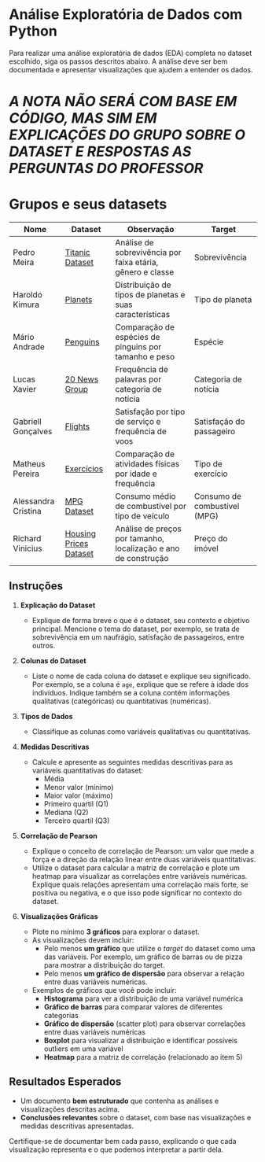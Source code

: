 # Análise Exploratória de Dados com Python

Para realizar uma análise exploratória de dados (EDA) completa no dataset escolhido, siga os passos descritos abaixo. A análise deve ser bem documentada e apresentar visualizações que ajudem a entender os dados. 

# ***A NOTA NÃO SERÁ COM BASE EM CÓDIGO, MAS SIM EM EXPLICAÇÕES DO GRUPO SOBRE O DATASET E RESPOSTAS AS PERGUNTAS DO PROFESSOR***

# Grupos e seus datasets
| Nome               | Dataset                                         | Observação                          | Target                     |
|--------------------|-------------------------------------------------|-------------------------------------|----------------------------|
| Pedro Meira        | [Titanic Dataset](https://www.kaggle.com/c/titanic/data) | Análise de sobrevivência por faixa etária, gênero e classe | Sobrevivência              |
| Haroldo Kimura     | [Planets](https://www.openml.org/d/462)         | Distribuição de tipos de planetas e suas características    | Tipo de planeta            |
| Mário Andrade      | [Penguins](https://allisonhorst.github.io/palmerpenguins/) | Comparação de espécies de pinguins por tamanho e peso     | Espécie                    |
| Lucas Xavier       | [20 News Group](https://scikit-learn.org/0.19/datasets/twenty_newsgroups.html) | Frequência de palavras por categoria de notícia | Categoria de notícia       |
| Gabriell Gonçalves | [Flights](https://www.kaggle.com/datasets/giovamata/airline-passenger-satisfaction) | Satisfação por tipo de serviço e frequência de voos       | Satisfação do passageiro   |
| Matheus Pereira    | [Exercícios](https://www.geeksforgeeks.org/seaborn-datasets-for-data-science/#7-exercise-dataset) | Comparação de atividades físicas por idade e frequência    | Tipo de exercício          |
| Alessandra Cristina       | [MPG Dataset](https://archive.ics.uci.edu/ml/datasets/auto+mpg) | Consumo médio de combustível por tipo de veículo          | Consumo de combustível (MPG) |
| Richard Vinicius   | [Housing Prices Dataset](https://www.kaggle.com/c/house-prices-advanced-regression-techniques/data) | Análise de preços por tamanho, localização e ano de construção | Preço do imóvel            |

## Instruções

1. **Explicação do Dataset**
   - Explique de forma breve o que é o dataset, seu contexto e objetivo principal. Mencione o tema do dataset, por exemplo, se trata de sobrevivência em um naufrágio, satisfação de passageiros, entre outros.

2. **Colunas do Dataset**
   - Liste o nome de cada coluna do dataset e explique seu significado. Por exemplo, se a coluna é `age`, explique que se refere à idade dos indivíduos. Indique também se a coluna contém informações qualitativas (categóricas) ou quantitativas (numéricas).

3. **Tipos de Dados**
   - Classifique as colunas como variáveis qualitativas ou quantitativas. 

4. **Medidas Descritivas**
   - Calcule e apresente as seguintes medidas descritivas para as variáveis quantitativas do dataset:
     - Média
     - Menor valor (mínimo)
     - Maior valor (máximo)
     - Primeiro quartil (Q1)
     - Mediana (Q2)
     - Terceiro quartil (Q3)

5. **Correlação de Pearson**
   - Explique o conceito de correlação de Pearson: um valor que mede a força e a direção da relação linear entre duas variáveis quantitativas.
   - Utilize o dataset para calcular a matriz de correlação e plote um heatmap para visualizar as correlações entre variáveis numéricas. Explique quais relações apresentam uma correlação mais forte, se positiva ou negativa, e o que isso pode significar no contexto do dataset.

6. **Visualizações Gráficas**
   - Plote no mínimo **3 gráficos** para explorar o dataset.
   - As visualizações devem incluir:
     - Pelo menos **um gráfico** que utilize o *target* do dataset como uma das variáveis. Por exemplo, um gráfico de barras ou de pizza para mostrar a distribuição do target.
     - Pelo menos **um gráfico de dispersão** para observar a relação entre duas variáveis numéricas.
   - Exemplos de gráficos que você pode incluir:
     - **Histograma** para ver a distribuição de uma variável numérica
     - **Gráfico de barras** para comparar valores de diferentes categorias
     - **Gráfico de dispersão** (scatter plot) para observar correlações entre duas variáveis numéricas
     - **Boxplot** para visualizar a distribuição e identificar possíveis outliers em uma variável
     - **Heatmap** para a matriz de correlação (relacionado ao item 5)

## Resultados Esperados
- Um documento **bem estruturado** que contenha as análises e visualizações descritas acima.
- **Conclusões relevantes** sobre o dataset, com base nas visualizações e medidas descritivas apresentadas.
  
Certifique-se de documentar bem cada passo, explicando o que cada visualização representa e o que podemos interpretar a partir dela.

